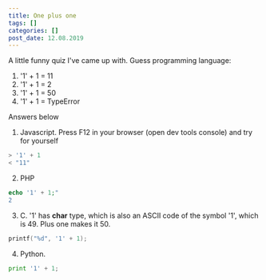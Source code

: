 ```yaml
---
title: One plus one
tags: []
categories: []
post_date: 12.08.2019
---
```


A little funny quiz I've came up with. Guess programming language:

1. '1' + 1 = 11
2. '1' + 1 = 2
3. '1' + 1 = 50
4. '1' + 1 = TypeError

Answers below <!--more-->

1. Javascript. Press F12 in your browser (open dev tools console) and try for yourself
```javascript
> '1' + 1
< "11"
```

2. PHP
```php
echo '1' + 1;"
2
```

3. C. '1' has **char** type, which is also an ASCII code of the symbol '1', which is 49. Plus one makes it 50.
```c
printf("%d", '1' + 1);
```

4. Python.
```python
print '1' + 1;
```